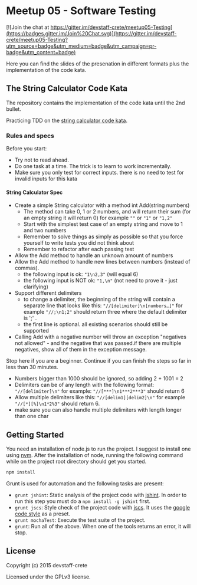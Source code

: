# Meetup 05 - Software Testing

[![Join the chat at https://gitter.im/devstaff-crete/meetup05-Testing](https://badges.gitter.im/Join%20Chat.svg)](https://gitter.im/devstaff-crete/meetup05-Testing?utm_source=badge&utm_medium=badge&utm_campaign=pr-badge&utm_content=badge)

Here you can find the slides of the presenation in different formats plus the implementation of the code kata.

## The String Calculator Code Kata

The repository contains the implementation of the code kata until the 2nd bullet.

Practicing TDD on the [string calculator code kata](http://osherove.com/tdd-kata-1/).

### Rules and specs

Before you start:

* Try not to read ahead.
* Do one task at a time. The trick is to learn to work incrementally.
* Make sure you only test for correct inputs. there is no need to test for invalid inputs for this kata

#### String Calculator Spec
* Create a simple String calculator with a method int Add(string numbers)
    *  The method can take 0, 1 or 2 numbers, and will return their sum (for an empty string it will return 0) for example ```""``` or ```"1"``` or ```"1,2"```
    *  Start with the simplest test case of an empty string and move to 1 and two numbers
    *  Remember to solve things as simply as possible so that you force yourself to write tests you did not think about
    *  Remember to refactor after each passing test
* Allow the Add method to handle an unknown amount of numbers
* Allow the Add method to handle new lines between numbers (instead of commas).
    *  the following input is ok:  ```"1\n2,3"```  (will equal 6)
    *  the following input is NOT ok:  ```"1,\n"``` (not need to prove it - just clarifying)
* Support different delimiters
    *  to change a delimiter, the beginning of the string will contain a separate line that looks like this: ```"//[delimiter]\n[numbers…]"``` for example ```"//;\n1;2"``` should return three where the default delimiter is ';' .
    *  the first line is optional. all existing scenarios should still be supported
* Calling Add with a negative number will throw an exception "negatives not allowed" - and the negative that was passed.if there are multiple negatives, show all of them in the exception message.

Stop here if you are a beginner. Continue if you can finish the steps so far in less than 30 minutes.

* Numbers bigger than 1000 should be ignored, so adding 2 + 1001  = 2
* Delimiters can be of any length with the following format:  ```"//[delimiter]\n"``` for example: ```"//[***]\n1***2***3"``` should return 6
* Allow multiple delimiters like this:  ```"//[delim1][delim2]\n"``` for example ```"//[*][%]\n1*2%3"``` should return 6.
* make sure you can also handle multiple delimiters with length longer than one char

## Getting Started

You need an installation of node.js to run the project. I suggest to install one using [nvm](https://github.com/creationix/nvm).
After the installation of node, running the following command while on the project root directory should get you started.
```javascript
npm install
```

Grunt is used for automation and the following tasks are present:
* `grunt jshint`: Static analysis of the project code with [jshint](https://github.com/jshint/jshint). In order to run this step you must do a ```npm install -g jshint``` first.
* `grunt jscs`: Style check of the project code with [jscs](https://github.com/jscs-dev/node-jscs). It uses the [google code style](https://google-styleguide.googlecode.com/svn/trunk/javascriptguide.xml) as a preset.
* `grunt mochaTest`: Execute the test suite of the project.
* `grunt`: Run all of the above. When one of the tools returns an error, it will stop.

## License
Copyright (c) 2015 devstaff-crete

Licensed under the GPLv3 license.
